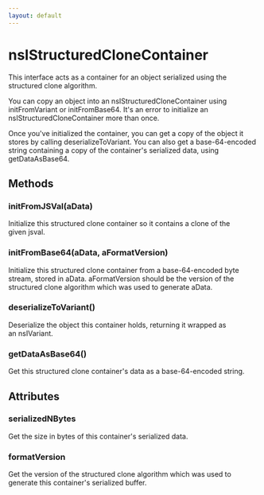```yaml
---
layout: default
---
```


# nsIStructuredCloneContainer #
  
This interface acts as a container for an object serialized using the  
structured clone algorithm.  
  
You can copy an object into an nsIStructuredCloneContainer using  
initFromVariant or initFromBase64.  It's an error to initialize an  
nsIStructuredCloneContainer more than once.  
  
Once you've initialized the container, you can get a copy of the object it  
stores by calling deserializeToVariant.  You can also get a base-64-encoded  
string containing a copy of the container's serialized data, using  
getDataAsBase64.  
  

## Methods ##

### initFromJSVal(aData) ###
  
Initialize this structured clone container so it contains a clone of the  
given jsval.  
  

### initFromBase64(aData, aFormatVersion) ###
  
Initialize this structured clone container from a base-64-encoded byte  
stream, stored in aData.  aFormatVersion should be the version of the  
structured clone algorithm which was used to generate aData.  
  

### deserializeToVariant() ###
  
Deserialize the object this container holds, returning it wrapped as  
an nsIVariant.  
  

### getDataAsBase64() ###
  
Get this structured clone container's data as a base-64-encoded string.  
  

## Attributes ##

### serializedNBytes ###
  
Get the size in bytes of this container's serialized data.  
  

### formatVersion ###
  
Get the version of the structured clone algorithm which was used to  
generate this container's serialized buffer.  
  
